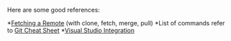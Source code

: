 Here are some good references:

*[Fetching a Remote](https://help.github.com/articles/fetching-a-remote/) (with clone, fetch, merge, pull)
*List of commands refer to [Git Cheat Sheet](https://education.github.com/git-cheat-sheet-education.pdf)
*[Visual Studio Integration](https://github.com/github/VisualStudio/tree/master/docs)

